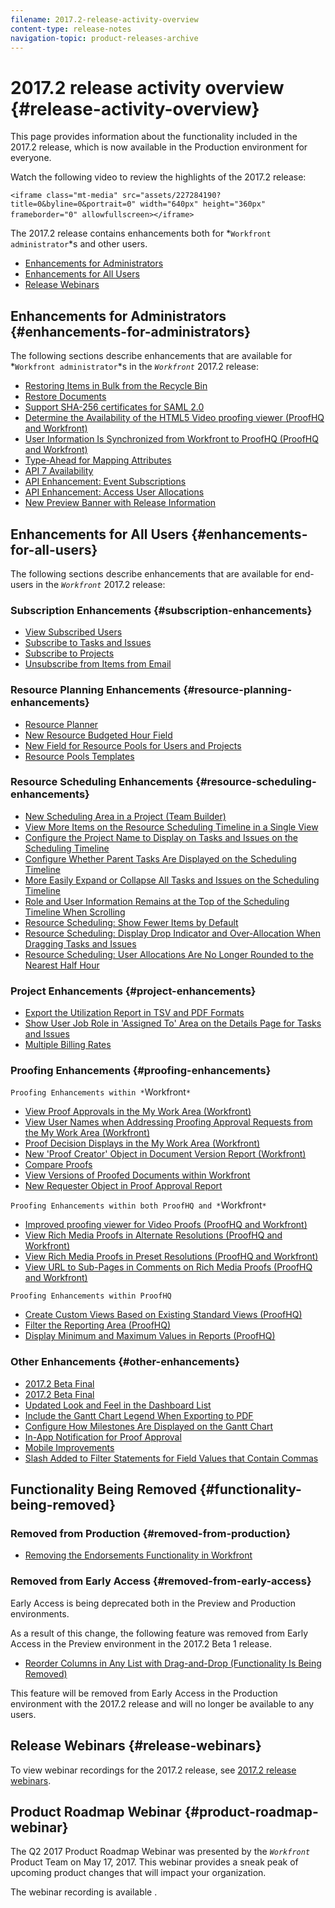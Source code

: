 ```yaml
---
filename: 2017.2-release-activity-overview
content-type: release-notes
navigation-topic: product-releases-archive
---
```




# 2017.2 release activity overview {#release-activity-overview}

This page provides information about the functionality included in the 2017.2&nbsp;release, which is now available in the Production environment for everyone.&nbsp;


Watch the following video to&nbsp;review the highlights of the 2017.2&nbsp;release:


`<iframe class="mt-media" src="assets/227284190?title=0&byline=0&portrait=0" width="640px" height="360px" frameborder="0" allowfullscreen></iframe>`&nbsp;


The 2017.2 release contains enhancements both for *`Workfront administrator`*s and other users.



* [Enhancements for Administrators](#enhancements-for-administrators) 
* [Enhancements for All Users](#enhancements-for-all-users) 
* [Release Webinars](#release-webinars) 




## Enhancements for Administrators {#enhancements-for-administrators}

The following sections describe enhancements that are available for *`Workfront administrator`*s in the *`Workfront`* 2017.2&nbsp;release:



* [Restoring Items in Bulk from the Recycle Bin](2017.2-beta-3-release-activity.md#restoring-items-in-bulk-from-the-recycle-bin) 
* [Restore Documents](2017.2-beta-1-release-activity.md#restore-documents) 
* [Support SHA-256 certificates for SAML 2.0](2017.2-beta-final.md#support-sha-256) 
* [Determine the Availability of the HTML5 Video proofing viewer (ProofHQ and Workfront)](2017.2-beta-final.md#determine-the-availability-of-the-html5-video-proofing-viewer) 
* [User Information Is Synchronized from Workfront to ProofHQ (ProofHQ and Workfront)](2017.2-beta-3-release-activity.md#user-information-is-synchronized-from-workfront-to-proofhq) 
* [Type-Ahead for Mapping Attributes](2017.2-beta-final.md#type-ahead-for-mapping-attributes) 
* [API 7 Availability](2017.2-beta-1-release-activity.md#api-7-is-now-available) 
* [API Enhancement: Event Subscriptions](2017.2-beta-2-release-activity.md#api-enhancements-event-subscriptions) 
* [API Enhancement: Access User Allocations](2017.2-beta-final.md#api-enhancement-access-user-allocations) 
* [New Preview Banner with Release Information](2017.2-beta-1-release-activity.md#new-preview-banner-with-release-information) 




## Enhancements for All Users {#enhancements-for-all-users}

The following sections describe enhancements that are available for end-users in the *`Workfront`* 2017.2&nbsp;release:


### Subscription Enhancements {#subscription-enhancements}




* [View Subscribed Users](2017.2-beta-3-release-activity.md#view-subscribed-users) 
* [Subscribe to Tasks and Issues](2017.2-beta-1-release-activity.md#subscribe-to-tasks-and-issues) 
* [Subscribe to Projects](2017.2-beta-2-release-activity.md#subscribe-to-projects) 
* [Unsubscribe from Items from Email](2017.2-beta-2-release-activity.md#unsubscribe-to-items-from-email) 




### Resource Planning Enhancements {#resource-planning-enhancements}




* [Resource Planner](2017.2-beta-final.md#resource-planner) 
* [New Resource Budgeted Hour Field](2017.2-beta-final.md#new-resource-budgeted-hour-field) 
* [New Field for Resource Pools for Users and Projects](2017.2-beta-1-release-activity.md#new-field-for-resource-pools-for-users-and-projects) 
* [Resource Pools Templates](2017.2-beta-2-release-activity.md#resource-pools-templates) 




### Resource Scheduling Enhancements {#resource-scheduling-enhancements}




* [New Scheduling Area in a Project (Team Builder)](2017.2-beta-final.md#new-team-scheduling-area-in-a-project) 
* [View More Items on the Resource Scheduling Timeline in a Single View](2017.2-beta-1-release-activity.md#view-more-items-on-the-resource-scheduling-timeline) 
* [Configure the Project Name to Display on Tasks and Issues on the Scheduling Timeline](2017.2-beta-1-release-activity.md#configure-the-project-name-to-display-on-tasks-and-issues-on-the-scheduling-timeline) 
* [Configure Whether Parent Tasks Are Displayed on the Scheduling Timeline](2017.2-beta-1-release-activity.md#configure-whether-parent-tasks-are-displayed-on-the-scheduling-timeline) 
* [More Easily Expand or Collapse All Tasks and Issues on the Scheduling Timeline](2017.2-beta-1-release-activity.md#more-easily-expand-or-collapse-all-tasks-and-issues-on-the-scheduling-timeline) 
* [Role and User Information Remains at the Top of the Scheduling Timeline When Scrolling](2017.2-beta-1-release-activity.md#role-and-user-information-remains-at-the-top-of-the-scheduling-timeline-when-scrolling) 
* [Resource Scheduling: Show Fewer Items by Default](2017.2-beta-final.md#resource-scheduling-show-fewer-items-by-default) 
* [Resource Scheduling: Display Drop Indicator and Over-Allocation When Dragging Tasks and Issues](2017.2-beta-final.md#resource-scheduling-display-drop-indicator-and-over-allocation-when-dragging-tasks-and-issues) 
* [Resource Scheduling: User Allocations Are No Longer Rounded to the Nearest Half Hour](2017.2-beta-final.md#resource-scheduling-user-allocations-are-no-longer-rounded-to-the-nearest-tenth) 




### Project Enhancements {#project-enhancements}




* [Export the Utilization Report in TSV and PDF Formats](2017.2-beta-final.md#export-the-utilization-report-in-tsv-and-pdf-formats) 
* [Show User Job Role in 'Assigned To' Area on the Details Page for Tasks and Issues](2017.2-beta-final.md#show-user-job-role) 
* [Multiple Billing Rates](2017.2-beta-final.md#multiple-billing-rates) 




### Proofing Enhancements {#proofing-enhancements}

`Proofing Enhancements within *`Workfront`*` 



* [View Proof Approvals in the My Work Area (Workfront)](2017.2-beta-3-release-activity.md#view-proof-approvals-in-the-my-work-area) 
* [View User Names when Addressing Proofing Approval Requests from the My Work Area (Workfront)](2017.2-beta-3-release-activity.md#view-user-names-when-addressing-proofing-approval-requests-from-the-my-work-area) 
* [Proof Decision Displays in the My Work Area (Workfront)](2017.2-beta-final.md#proof-decision-displays-in-the-my-work-area) 
* [New 'Proof Creator' Object in Document Version Report (Workfront)](2017.2-beta-3-release-activity.md#new) 
* [Compare Proofs](2017.2-beta-1-release-activity.md#compare-proofs) 
* [View Versions of Proofed Documents within Workfront](2017.2-beta-2-release-activity.md#view-versions-of-proofed-documents-within-workfront) 
* [New Requester Object in Proof Approval Report](2017.2-beta-2-release-activity.md#new-requester-object-in-proof-approval-report) 


`Proofing Enhancements within both ProofHQ and *`Workfront`*` 



* [Improved proofing viewer for Video Proofs (ProofHQ and Workfront)](2017.2-beta-3-release-activity.md#improved-proofing-viewer) 
* [View Rich Media Proofs in Alternate Resolutions (ProofHQ and Workfront)](2017.2-beta-3-release-activity.md#view-rich-media-proofs-in-alternate-resolutions) 
* [View Rich Media Proofs in Preset Resolutions (ProofHQ and Workfront)](2017.2-beta-final.md#view-rich-media-proofs-in-preset-resolutions) 
* [View URL to Sub-Pages in Comments on Rich Media Proofs (ProofHQ and Workfront)](2017.2-beta-final.md#view-urls-to-sub-pages-in-comments-on-rich-media-proofs)&nbsp;


`Proofing Enhancements within ProofHQ` 



* [Create Custom Views Based on Existing Standard Views (ProofHQ)](2017.2-beta-final.md#create-custom-views-based-on-existing-standard-views) 
* [Filter the Reporting Area (ProofHQ)](2017.2-beta-final.md#filter-the-reporting-area) 
* [Display Minimum and Maximum Values in Reports (ProofHQ)](2017.2-beta-final.md#display-minimum-and-maximum-values-in-reports) 




### Other Enhancements {#other-enhancements}




* [2017.2 Beta Final](2017.2-beta-final.md#user-calendar-enhancements-in-the-my-work-area) 
* [2017.2 Beta Final](2017.2-beta-final.md#layout-template-determines-whether-the-new-or-legacy-calendar-displays-in-the-my-work-area) 
* [Updated Look and Feel in the Dashboard List](2017.2-beta-1-release-activity.md#updated-look-and-feel-in-the-dashboard-list) 
* [Include the Gantt Chart Legend When Exporting to PDF](2017.2-beta-3-release-activity.md#include-the-gantt-chart-legend-when-exporting-to-pdf) 
* [Configure How Milestones Are Displayed on the Gantt Chart](2017.2-beta-2-release-activity.md#configure-how-milestones-are-displayed-on-the-gantt-chart) 
* [In-App Notification for Proof Approval](2017.2-beta-final.md#in-app-notification-for-proof-approval) 
* [Mobile Improvements](2017.2-beta-final.md#mobile-improvements) 
* [Slash Added to Filter Statements for Field Values that Contain Commas](2017.2-beta-final.md#slash-added-to-filter-statements) 




## Functionality Being Removed {#functionality-being-removed}



### Removed from Production {#removed-from-production}




* [Removing the Endorsements Functionality in Workfront](2017.2-beta-1-release-activity.md#deprecating-the-endorsements-functionality-in-workfront) 




### Removed from Early Access {#removed-from-early-access}

Early Access is being deprecated both in the Preview and Production environments.


As a result of this change, the following feature was&nbsp;removed from Early Access in the Preview environment in the 2017.2 Beta 1 release.&nbsp;



* [Reorder Columns in Any List with Drag-and-Drop (Functionality Is Being Removed)](2017.2-beta-1-release-activity.md#reorder) 


This feature will be removed from Early Access in the Production environment with the 2017.2 release and will no longer be available to any users. 


## Release Webinars {#release-webinars}

To view webinar recordings for the 2017.2 release, see [2017.2 release webinars](2017.2-release-webinars.md).&nbsp;


## Product Roadmap Webinar {#product-roadmap-webinar}

The Q2 2017 Product Roadmap Webinar was presented by the *`Workfront`* Product Team on May&nbsp;17,&nbsp;2017. This webinar provides a sneak peak of upcoming product changes that will impact your organization.


The webinar recording is available .
